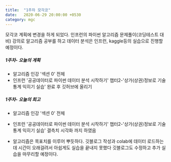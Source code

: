 ```yaml
---
title:  "1주차 모각코"
date:   2020-06-29 20:00:00 +0530
category: mgc
---
```


모각코 계획에 변경을 하게 되었다.
인프런의 파이썬 알고리즘 문제풀이(코딩테스트 대비) 강의로 알고리즘 공부를 하고
데이터 분석은 인프런, kaggle등의 실습으로 진행할 예정이다.


##### 1주차- 오늘의 계획
  - 알고리즘 인강 '섹션 0' 전체
  - 인프런 '공공데이터로 파이썬 데이터 분석 시작하기'
  챕터2-'상가(상권)정보로 기술통계 익히기 실습' 완료 후 깃허브에 올리기


##### 1주차- 오늘의 회고
  - 알고리즘 인강 '섹션 0' 전체
  - 인프런 '공공데이터로 파이썬 데이터 분석 시작하기'
  챕터2-'상가(상권)정보로 기술통계 익히기 실습' 결측치 시각화 까지 하였음
  
  - 알고리즘은 목표치를 이루어 뿌듯하다.
    깃블로그 작성과 colab에 데이터 로드하는데 시간이 오래걸려서 아쉽게도 실습을 끝내지 못했다
    깃블로그도 수정하고 추가 실습을 마무리할 예정이다.
